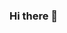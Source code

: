 ### Hi there 👋

<!--
**marcgabe15/marcgabe15** is a ✨ _special_ ✨ repository because its `README.md` (this file) appears on your GitHub profile.
Here are some ideas to get you started:

- 🔭 I’m currently working on ...
- 🌱 I’m currently learning ...
- 👯 I’m looking to collaborate on ...
- 🤔 I’m looking for help with ...
- 💬 Ask me about ...
- 📫 How to reach me: ...
- 😄 Pronouns: ...
- ⚡ Fun fact: ...
[![Marc's github stats](https://github-readme-stats.vercel.app/api?username=marcgabe15)](https://github.com/marcgabe15/github-readme-stats)
-->
